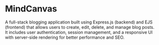 # MindCanvas
A full-stack blogging application built using Express.js (backend) and EJS (frontend) that allows users to create, edit, delete, and manage blog posts. It includes user authentication, session management, and a responsive UI with server-side rendering for better performance and SEO.